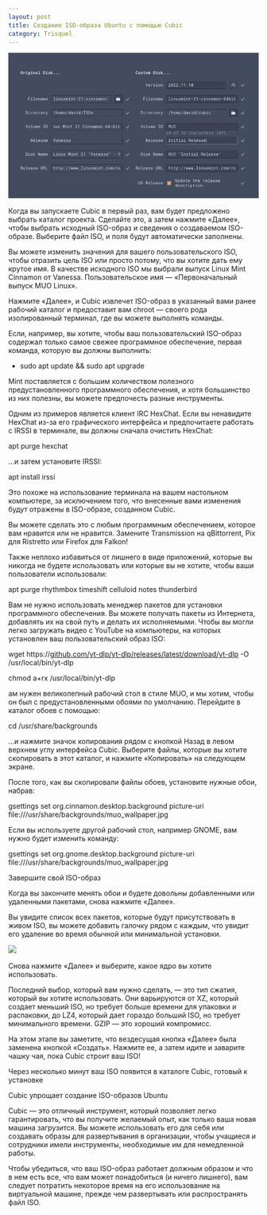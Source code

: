 ```yaml
---
layout: post
title: Создание ISO-образа Ubuntu с помощью Cubic
category: Trisquel
---
```



![](/image/Cubic/Cubic.png)

Когда вы запускаете Cubic в первый раз, вам будет предложено выбрать каталог проекта. Сделайте это, а затем нажмите «Далее», чтобы выбрать исходный ISO-образ и сведения о создаваемом ISO-образе. Выберите файл ISO, и поля будут автоматически заполнены.

Вы можете изменить значения для вашего пользовательского ISO, чтобы отразить цель ISO или просто потому, что вы хотите дать ему крутое имя. В качестве исходного ISO мы выбрали выпуск Linux Mint Cinnamon от Vanessa. Пользовательское имя — «Первоначальный выпуск MUO Linux».

Нажмите «Далее», и Cubic извлечет ISO-образ в указанный вами ранее рабочий каталог и предоставит вам chroot — своего рода изолированный терминал, где вы можете выполнять команды.

Если, например, вы хотите, чтобы ваш пользовательский ISO-образ содержал только самое свежее программное обеспечение, первая команда, которую вы должны выполнить:

- sudo apt update <span class="hljs-symbol">&</span><span class="hljs-symbol">&</span> sudo apt upgrade

Mint поставляется с большим количеством полезного предустановленного программного обеспечения, и хотя большинство из них полезны, вы можете предпочесть разные инструменты.

Одним из примеров является клиент IRC HexChat. Если вы ненавидите HexChat из-за его графического интерфейса и предпочитаете работать с IRSSI в терминале, вы должны сначала очистить HexChat:

apt <span class="hljs-keyword">purge</span> hexchat

…и затем установите IRSSI:

apt <span class="hljs-keyword">install</span> irssi

Это похоже на использование терминала на вашем настольном компьютере, за исключением того, что внесенные вами изменения будут отражены в ISO-образе, созданном Cubic.

Вы можете сделать это с любым программным обеспечением, которое вам нравится или не нравится. Замените Transmission на qBittorrent, Pix для Ristretto или Firefox для Falkon!

Также неплохо избавиться от лишнего в виде приложений, которые вы никогда не будете использовать или которые вы не хотите, чтобы ваши пользователи использовали:

apt <span class="hljs-keyword">purge</span> rhythmbox timeshift celluloid notes thunderbird

Вам не нужно использовать менеджер пакетов для установки программного обеспечения. Вы можете получать пакеты из Интернета, добавлять их на свой путь и делать их исполняемыми. Чтобы вы могли легко загружать видео с YouTube на компьютеры, на которых установлен ваш пользовательский образ ISO:

wget https:<span class="hljs-comment">//<a class="vglnk" href="http://github.com/yt-dlp/yt-dlp/releases/latest/download/yt-dlp" target="_blank" rel="nofollow noopener">github.com/yt-dlp/yt-dlp/releases/latest/download/yt-dlp</a> -O /usr/local/bin/yt-dlp</span>

chmod a+rx /usr/<span class="hljs-built_in">local</span>/bin/yt-dlp

ам нужен великолепный рабочий стол в стиле MUO, и мы хотим, чтобы он был с предустановленными обоями по умолчанию. Перейдите в каталог обоев с помощью:

<span class="hljs-built_in">cd</span> /usr/share/backgrounds

…и нажмите значок копирования рядом с кнопкой Назад в левом верхнем углу интерфейса Cubic. Выберите файлы, которые вы хотите скопировать в этот каталог, и нажмите «Копировать» на следующем экране.

После того, как вы скопировали файлы обоев, установите нужные обои, набрав:

gsettings <span class="hljs-keyword">set</span> org.cinnamon.desktop.background picture-uri <span class="hljs-keyword">file</span>:///usr/<span class="hljs-keyword">share</span>/backgrounds/muo_wallpaper.jpg

Если вы используете другой рабочий стол, например GNOME, вам нужно будет изменить команду:

gsettings <span class="hljs-keyword">set</span> org.gnome.desktop.background picture-uri <span class="hljs-keyword">file</span>:///usr/<span class="hljs-keyword">share</span>/backgrounds/muo_wallpaper.jpg

Завершите свой ISO-образ

Когда вы закончите менять обои и будете довольны добавленными или удаленными пакетами, снова нажмите «Далее».

Вы увидите список всех пакетов, которые будут присутствовать в живом ISO, вы можете добавить галочку рядом с каждым, что увидит его удаление во время обычной или минимальной установки.

![](\../image/Cubic/ISO.png)

Cнова нажмите «Далее» и выберите, какое ядро вы хотите использовать.

Последний выбор, который вам нужно сделать, — это тип сжатия, который вы хотите использовать. Они варьируются от XZ, который создает меньший ISO, но требует больше времени для упаковки и распаковки, до LZ4, который дает гораздо больший ISO, но требует минимального времени. GZIP — это хороший компромисс.

На этом этапе вы заметите, что вездесущая кнопка «Далее» была заменена кнопкой «Создать». Нажмите ее, а затем идите и заварите чашку чая, пока Cubic строит ваш ISO!

Через несколько минут ваш ISO появится в каталоге Cubic, готовый к установке

Cubic упрощает создание ISO-образов Ubuntu

Cubic — это отличный инструмент, который позволяет легко гарантировать, что вы получите желаемый опыт, как только ваша новая машина загрузится. Вы можете использовать его для себя или создавать образы для развертывания в организации, чтобы учащиеся и сотрудники имели инструменты, необходимые им для немедленной работы.

Чтобы убедиться, что ваш ISO-образ работает должным образом и что в нем есть все, что вам может понадобиться (и ничего лишнего), вам следует потратить некоторое время на его использование на виртуальной машине, прежде чем развертывать или распространять файл ISO.
